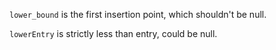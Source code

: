 `lower_bound` is the first insertion point, which shouldn't be null.

`lowerEntry` is strictly less than entry, could be null.